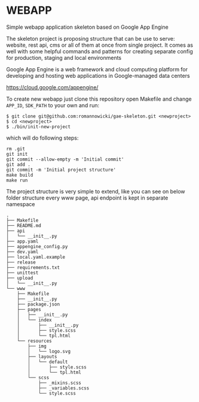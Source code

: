 # WEBAPP

Simple webapp application skeleton based on Google App Engine 

The skeleton project is proposing structure that can be use to serve: website,
rest api, cms or all of them at once from single project. It comes as well
with some helpful commands and patterns for creating separate config for 
production, staging and local environments

Google App Engine is a web framework and cloud computing platform for 
developing and hosting web applications in Google-managed data centers

https://cloud.google.com/appengine/

To create new webapp just clone this repository open Makefile and change 
`APP_ID`, `SDK_PATH` to your own and run:

```
$ git clone git@github.com:romannowicki/gae-skeleton.git <newproject>
$ cd <newproject>
$ ./bin/init-new-project
```

which will do following steps:

```
rm .git
git init
git commit --allow-empty -m 'Initial commit'
git add .
git commit -m 'Initial project structure'
make build
make run
```

The project structure is very simple to extend, like you can see on below
folder structure every www page, api endpoint is kept in separate namespace

```
.
├── Makefile
├── README.md
├── api
│   └── __init__.py
├── app.yaml
├── appengine_config.py
├── dev.yaml
├── local.yaml.example
├── release
├── requirements.txt
├── unittest
├── upload
│   └── __init__.py
└── www
    ├── Makefile
    ├── __init__.py
    ├── package.json
    ├── pages
    │   ├── __init__.py
    │   └── index
    │       ├── __init__.py
    │       ├── style.scss
    │       └── tpl.html
    └── resources
        ├── img
        │   └── logo.svg
        ├── layouts
        │   └── default
        │       ├── style.scss
        │       └── tpl.html
        └── scss
            ├── _mixins.scss
            ├── _variables.scss
            └── style.scss
```
